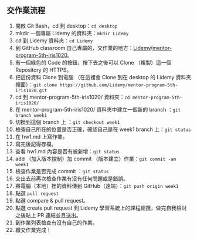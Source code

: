 ## 交作業流程

1. 開啟 Git Bash，cd 到 desktop：`cd desktop`
2. mkdir 一個專屬 Lidemy 的資料夾：`mkdir Lidemy`
3. cd 到 Lidemy 資料夾：`cd Lidemy`
4. 到 GitHub classroom 自己專屬的，交作業的地方：[Lidemy](https://github.com/Lidemy)/[mentor-program-5th-iris1020](https://github.com/Lidemy/mentor-program-5th-iris1020)。 
5. 有一個綠色的 Code 的按鈕，按下去之後可以 Clone （複製）這一個 Repository 的 HTTPS。
6. 把這份資料 Clone 到電腦 （在這裡會 Clone 到在 desktop 的 Lidemy 資料夾裡面）：`git clone https://github.com/Lidemy/mentor-program-5th-iris1020.git `
7. cd 到 mentor-program-5th-iris1020/ 資料夾：`cd mentor-program-5th-iris1020/`
8. 在 mentor-program-5th-iris1020/ 資料夾中建立一個新的 branch ：`git branch week1`
9. 切換到這個 branch 上 ：`git checkout week1`
10. 檢查自己所在的位置是否正確，確認自己是在 week1 branch 上：`git status`
11. 在 hw1.md 上寫作業。
12. 寫完後記得存檔。
13. 查看 hw1.md 內容是否有被新增：`git status`
14. add （加入版本控制）加 commit （版本建立）作業：`git commit -am week1`
15. 檢查作業是否完成 commit ：`git status`
16. 交出去前再次檢查作業有沒有任何問題或是錯誤。
17. 將電腦（本地）裡的資料傳到 GitHub（遠端）：`git push origin week1`
18. 點選 `pull request`
19. 點選 compare & pull request。
20. 點選 create pull request 到 Lidemy 學習系統上的課程總攬，做完自我檢討之後貼上 PR 連結並且送出。
21. 到作業列表檢查有沒有自己的作業。
22. 繳交作業完成！
